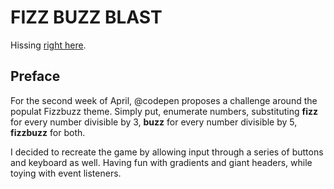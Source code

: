 # FIZZ BUZZ BLAST

Hissing [right here](https://codepen.io/borntofrappe/full/LvLGRy).

## Preface

For the second week of April, @codepen proposes a challenge around the populat Fizzbuzz theme. Simply put, enumerate numbers, substituting **fizz** for every number divisible by 3, **buzz** for every number divisible by 5, **fizzbuzz** for both.

I decided to recreate the game by allowing input through a series of buttons and keyboard as well. Having fun with gradients and giant headers, while toying with event listeners.

<!-- There might be more to it... soon -->
